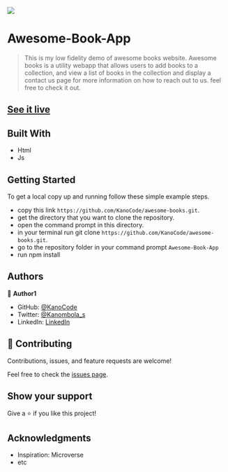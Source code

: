 ![](https://img.shields.io/badge/Microverse-blueviolet)

# Awesome-Book-App

> This is my low fidelity demo of awesome books website. Awesome books is a utility webapp that allows users to add books to a collection, and view a list of books in the collection and display a contact us page for more information on how to reach out to us. feel free to check it out.

## [See it live](https://kanocode.github.io/awesome-books/)
## Built With

- Html
- Js

## Getting Started

To get a local copy up and running follow these simple example steps.

- copy this link `https://github.com/KanoCode/awesome-books.git`.
- get the directory that you want to clone the repository.
- open the command prompt in this directory.
- in your terminal run git clone `https://github.com/KanoCode/awesome-books.git`.
- go to the repository folder in your command prompt `Awesome-Book-App`
- run npm install

## Authors

👤 **Author1**

- GitHub: [@KanoCode](https://github.com/KanoCode)
- Twitter: [@Kanombola_s](https://twitter.com/Kanombola_s)
- LinkedIn: [LinkedIn](https://www.linkedin.com/in/kanombola-kanombola-a38b061a4/)

## 🤝 Contributing

Contributions, issues, and feature requests are welcome!

Feel free to check the [issues page](../../issues/).

## Show your support

Give a ⭐️ if you like this project!

## Acknowledgments

- Inspiration: Microverse
- etc
